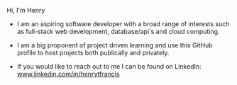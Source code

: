 Hi, I'm Henry

- I am an aspiring software developer with a broad range of interests such as full-stack web development, database/api's and cloud computing.

- I am a big proponent of project driven learning and use this GitHub profile to host projects both publically and privately.

- If you would like to reach out to me I can be found on LinkedIn: www.linkedin.com/in/henrytfrancis
